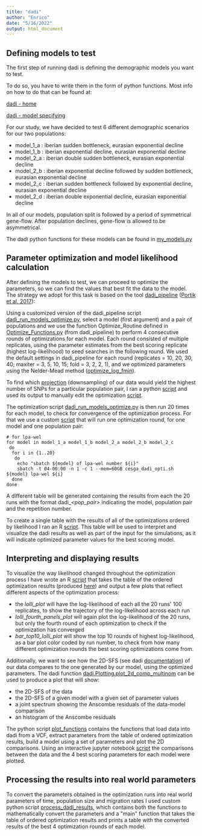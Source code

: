 ```yaml
---
title: "dadi"
author: "Enrico"
date: "5/16/2022"
output: html_document
---
```


## Defining models to test

The first step of running dadi is defining the demographic models you want to test.

To do so, you have to write them in the form of python functions. Most info on how to do that can be found at:

[dadi - home](https://dadi.readthedocs.io/en/latest/)

[dadi - model specifying](https://dadi.readthedocs.io/en/latest/user-guide/specifying-a-model/)

For our study, we have decided to test 6 different demographic scenarios for our two populations:
  - model_1_a : iberian sudden bottleneck, eurasian exponential decline
  - model_1_b : iberian exponential decline, eurasian exponential decline
  - model_2_a : iberian double sudden bottleneck, eurasian exponential decline
  - model_2_b : iberian exponential decline followed by sudden bottleneck, eurasian exponential decline
  - model_2_c : iberian sudden bottleneck followed by exponential decline, eurasian exponential decline
  - model_2_d : iberian double exponential decline, eurasian exponential decline

In all of our models, population split is followed by a period of symmetrical gene-flow. After population declines, gene-flow is allowed to be asymmetrical.

The dadi python functions for these models can be found in [my_models.py](./my_models.py)

## Parameter optimization and model likelihood calculation

After defining the models to test, we can proceed to optimize the parameters, so we can find the values that best fit the data to the model. The strategy we adopt for this task is based on the tool [dadi_pipeline](https://github.com/dportik/dadi_pipeline) ([Portik et al. 2017](https://onlinelibrary.wiley.com/doi/10.1111/mec.14266)):

Using a customized version of the dadi_pipeline script [dadi_run_models_optimize.py](./dadi_run_models_optimize.py), select a model (first argument) and a pair of populations  and we use the function Optimize_Routine defined in [Optimize_Functions.py](./Optimize_Functions.py) (from dadi_pipeline) to perform 4 consecutive rounds of optimizations for each model. Each round consisted of multiple replicates, using the parameter estimates from the best scoring replicate (highest log-likelihood) to seed searches in the following round. We used the default settings in dadi_pipeline for each round (replicates = 10, 20, 30, 40; maxiter = 3, 5, 10, 15; fold = 3, 2, 2, 1), and we optimized parameters using the Nelder-Mead method ([optimize_log_fmin](https://dadi.readthedocs.io/en/latest/api/dadi/Inference.html#dadi.Inference.optimize_log_fmin)).

To find which [projection](https://dadi.readthedocs.io/en/latest/user-guide/frequently-asked-questions/#1-im-projecting-my-data-down-to-a-smaller-frequency-spectrum-what-sample-sizes-should-i-project-down-to) (downsampling) of our data would yield the highest number of SNPs for a particular population pair, I ran a python [script](./best_projections.py) and used its output to manually edit the optimization [script](./dadi_run_models_optimize.py).

The optimization script [dadi_run_models_optimize.py](./dadi_run_models_optimize.py) is then run 20 times for each model, to check for convergence of the optimization process. For that we use a custom [script](./cesga_dadi_opti.sh) that will run one optimization round, for one model and one population pair:

```{bash}
# for lpa-wel
for model in model_1_a model_1_b model_2_a model_2_b model_2_c
 do
  for i in {1..20}
   do
    echo "sbatch ${model} of lpa-wel number ${i}"
    sbatch -t 04-00:00 -n 1 -c 1 --mem=60GB cesga_dadi_opti.sh ${model} lpa-wel ${i}
  done
done
```

A different table will be generated containing the results from each the 20 runs with the format dadi_<model>_<pop_pair>_<n> indicating the model, population pair and the repetition number.

To create a single table with the results of all of the optimizations ordered by likelihood I ran an R [script](./order_optimization_results.R). This table will be used to interpret and visualize the dadi results as well as part of the input for the simulations, as it will indicate optimized parameter values for the best scoring model.

## Interpreting and displaying results

To visualize the way likelihood changed throughout the optimization process I have wrote an R [script](./plot_optimizations.R) that takes the table of the ordered optimization results (produced [here](./order_optimization_results.R)) and output a few plots that reflect different aspects of the optimization process:
 - the *lolli_plot* will have the log-likelihood of each all the 20 runs' 100 replicates, to show the trajectory of the log-likelihood across each run
 - *lolli_fourth_panels_plot* will again plot the log-likelihood of the 20 runs, but only the fourth round of each optimization to check if the optimization has converged
 - *bar_top10_lolli_plot* will show the top 10 rounds of highest log-likelihood, as a bar plot color coded by run number, to check from how many different optimization rounds the best scoring optimizations come from. 

Additionally, we want to see how the 2D-SFS (see dadi [documentation](https://dadi.readthedocs.io/en/latest/user-guide/plotting/)) of our data compares to the one generated by our model, using the optimized parameters. The dadi function [dadi.Plotting.plot_2d_comp_multinom](https://dadi.readthedocs.io/en/latest/api/dadi/Plotting.html#dadi.Plotting.plot_2d_comp_multinom) can be used to produce a plot that will show:
 - the 2D-SFS of the data
 - the 2D-SFS of a given model with a given set of parameter values
 - a joint spectrum showing the Anscombe residuals of the data-model comparison
 - an histogram of the Anscombe residuals

The python script [plot_functions](./plot_functions.py) contains the functions that load data into dadi from a VCF, extract parameters from the table of ordered optimization results, build a model using a set of parameters and plot the 2D comparisons. Using an interactive jupyter notebook [script](./plotting_interactively.ipynb) the comparisons between the data and the 4 best scoring parameters for each model were plotted.

## Processing the results into real world parameters

To convert the parameters obtained in the optimization runs into real world parameters of time, population size and migration rates I used custom python script [process_dadi_results](./process_dadi_results.py), which contains both the functions to mathematically convert the parameters and a "main" function that takes the table of ordered optimization results and prints a table with the converted results of the best 4 optimization rounds of each model.
